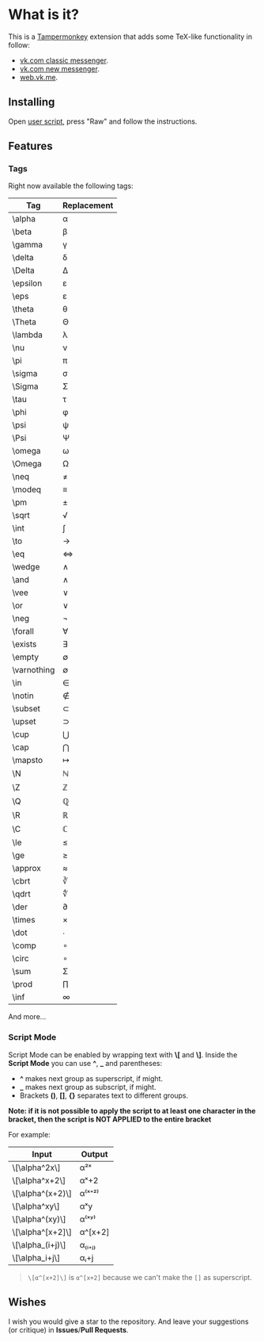 # What is it?

This is a [Tampermonkey](https://chromewebstore.google.com/detail/tampermonkey/dhdgffkkebhmkfjojejmpbldmpobfkfo)
extension
that adds some TeX-like functionality in follow:
* [vk.com classic messenger](https://vk.com/im).
* [vk.com new messenger](https://vk.com/im).
* [web.vk.me](https://web.vk.me).

## Installing

Open [user script](mathex.user.js), press "Raw" and follow the instructions.

## Features

### Tags

Right now available the following tags:

| Tag         | Replacement |
|-------------|-------------|
| \alpha      | α           |
| \beta       | β           |
| \gamma      | γ           |
| \delta      | δ           |
| \Delta      | Δ           |
| \epsilon    | ε           |
| \eps        | ε           |
| \theta      | θ           |
| \Theta      | Θ           |
| \lambda     | λ           |
| \nu         | ν           |
| \pi         | π           |
| \sigma      | σ           |
| \Sigma      | Σ           |
| \tau        | τ           |
| \phi        | φ           |
| \psi        | ψ           |
| \Psi        | Ψ           |
| \omega      | ω           |
| \Omega      | Ω           |
| \neq        | ≠           |
| \modeq      | ≡           |
| \pm         | ±           |
| \sqrt       | √           |
| \int        | ∫           |
| \to         | →           |
| \eq         | ⇔           |
| \wedge      | ∧           |
| \and        | ∧           |
| \vee        | ∨           |
| \or         | ∨           |
| \neg        | ¬           |
| \forall     | ∀           |
| \exists     | ∃           |
| \empty      | ∅           |
| \varnothing | ∅           |
| \in         | ∈           |
| \notin      | ∉           |
| \subset     | ⊂           |
| \upset      | ⊃           |
| \cup        | ⋃           |
| \cap        | ⋂           |
| \mapsto     | ↦           |
| \N          | ℕ           |
| \Z          | ℤ           |
| \Q          | ℚ           |
| \R          | ℝ           |
| \C          | ℂ           |
| \le         | ≤           |
| \ge         | ≥           |
| \approx     | ≈           |
| \cbrt       | ∛           |
| \qdrt       | ∜           |
| \der        | ∂           |
| \times      | ×           |
| \dot        | ∙           |
| \comp       | ∘           |
| \circ       | ∘           |
| \sum        | Σ           |
| \prod       | ∏           |
| \inf        | ∞           |

And more...

### Script Mode

Script Mode can be enabled by wrapping text with __\\\[__ and __\\\]__.
Inside the __Script Mode__ you can use **^**, **_** and parentheses:

* **^** makes next group as superscript, if might.
* **_** makes next group as subscript, if might.
* Brackets **()**, **[]**, **{}** separates text to different groups.

__Note: if it is not possible to apply the script to at least one character in the bracket, 
then the script is NOT APPLIED to the entire bracket__

For example:

| Input                | Output   |
|----------------------|----------|
| \\\[\alpha^2x\\]     | α²ˣ      |
| \\\[\alpha^x+2\\]    | αˣ+2     |
| \\\[\alpha^(x+2)\\]  | α⁽ˣ⁺²⁾   |
| \\\[\alpha^xy\\]     | αˣy      |
| \\\[\alpha^(xy)\\]   | α⁽ˣʸ⁾    |
| \\\[\alpha^\[x+2]\\] | α^\[x+2] |
| \\\[\alpha_(i+j)\\]  | α₍ᵢ₊ⱼ₎    |
| \\\[\alpha_i+j\\]    | αᵢ+j    |

> `\[α^[x+2]\]` is `α^[x+2]` because we can't make the `[]` as superscript.

## Wishes

I wish you would give a star to the repository.
And leave your suggestions (or critique) in __Issues__/__Pull Requests__.